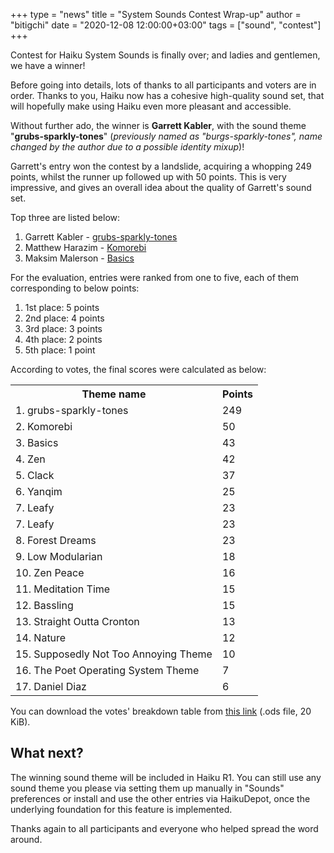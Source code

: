 +++
type = "news"
title = "System Sounds Contest Wrap-up"
author = "bitigchi"
date = "2020-12-08 12:00:00+03:00"
tags = ["sound", "contest"]
+++

Contest for Haiku System Sounds is finally over; and ladies and gentlemen, we have a winner!

Before going into details, lots of thanks to all participants and voters are in order. Thanks to you, Haiku now has a cohesive high-quality sound set, that will hopefully make using Haiku even more pleasant and accessible.

Without further ado, the winner is **Garrett Kabler**, with the sound theme "**grubs-sparkly-tones**" (*previously named as "burgs-sparkly-tones", name changed by the author due to a possible identity mixup*)!

Garrett's entry won the contest by a landslide, acquiring a whopping 249 points, whilst the runner up followed up with 50 points. This is very impressive, and gives an overall idea about the quality of Garrett's sound set.

Top three are listed below:

1. Garrett Kabler - [grubs-sparkly-tones](/files/sound-contestıgarrett_kabler_burgs-sparkly-tones.zip)
2. Matthew Harazim - [Komorebi](/files/sound-contest/bearlyMatt-Komorebi.zip)
3. Maksim Malerson - [Basics](/files/sound-contest/maksim_malerson_Basics.zip)

For the evaluation, entries were ranked from one to five, each of them corresponding to below points:

1. 1st place: 5 points
2. 2nd place: 4 points
3. 3rd place: 3 points
4. 4th place: 2 points
5. 5th place: 1 point

According to votes, the final scores were calculated as below:

<table>
    <tr>
	 <th>Theme name</th>
	 <th>Points</th>
    </tr>
    <tr>
    <td>1. grubs-sparkly-tones</td>
    <td>249</td>
    </tr>
    <tr>
    <td>2. Komorebi</td>
    <td>50</td>
    </tr>
    <tr>
    <td>3. Basics</td>
    <td>43</td>
    </tr>
    <tr>
    <td>4. Zen</td>
    <td>42</td>
    </tr>
    <tr>
    <td>5. Clack</td>
    <td>37</td>
    </tr>
    <tr>
    <td>6. Yanqim</td>
    <td>25</td>
    </tr>
    <tr>
    <td>7. Leafy</td>
    <td>23</td>
    </tr>
    <tr>
    <td>7. Leafy</td>
    <td>23</td>
    </tr>
    <tr>
    <td>8. Forest Dreams</td>
    <td>23</td>
    </tr>
    <tr>
    <td>9. Low Modularian</td>
    <td>18</td>
    </tr>
    <tr>
    <td>10. Zen Peace</td>
    <td>16</td>
    </tr>
    <tr>
    <td>11. Meditation Time</td>
    <td>15</td>
    </tr>
    <tr>
    <td>12. Bassling</td>
    <td>15</td>
    </tr>
    <tr>
    <td>13. Straight Outta Cronton</td>
    <td>13</td>
    </tr>
    <tr>
    <td>14. Nature</td>
    <td>12</td>
    </tr>
    <tr>
    <td>15. Supposedly Not Too Annoying Theme</td>
    <td>10</td>
    </tr>
    <tr>
    <td>16. The Poet Operating System Theme</td>
    <td>7</td>
    </tr>
    <tr>
    <td>17. Daniel Diaz</td>
    <td>6</td>
    </tr>
</table>

You can download the votes' breakdown table from [this link](/files/sound-contest/sound_contest_votes.ods) (.ods file, 20 KiB).

## What next?

The winning sound theme will be included in Haiku R1. You can still use any sound theme you please via setting them up manually in "Sounds" preferences or install and use the other entries via HaikuDepot, once the underlying foundation for this feature is implemented.

Thanks again to all participants and everyone who helped spread the word around.
